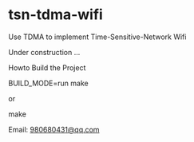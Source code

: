 # tsn-tdma-wifi
Use TDMA to implement Time-Sensitive-Network Wifi

Under construction ...

Howto Build the Project

BUILD_MODE=run make

or

make

Email: 980680431@qq.com
